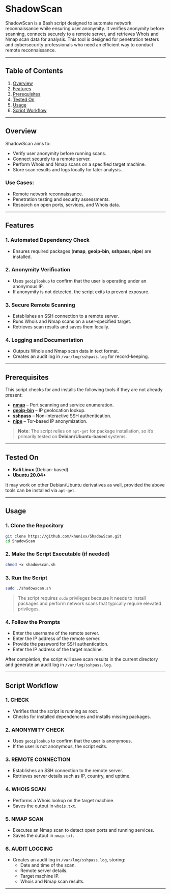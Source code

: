 # ShadowScan  

ShadowScan is a Bash script designed to automate network reconnaissance while ensuring user anonymity. It verifies anonymity before scanning, connects securely to a remote server, and retrieves Whois and Nmap scan data for analysis. This tool is designed for penetration testers and cybersecurity professionals who need an efficient way to conduct remote reconnaissance.  

---

## Table of Contents  

1. [Overview](#overview)  
2. [Features](#features)  
3. [Prerequisites](#prerequisites)  
4. [Tested On](#tested-on)  
5. [Usage](#usage)  
6. [Script Workflow](#script-workflow)   

---

## Overview  

ShadowScan aims to:  

- Verify user anonymity before running scans.  
- Connect securely to a remote server.  
- Perform Whois and Nmap scans on a specified target machine.  
- Store scan results and logs locally for later analysis.  

### Use Cases:  

- Remote network reconnaissance.  
- Penetration testing and security assessments.  
- Research on open ports, services, and Whois data.  

---

## Features  

### 1. Automated Dependency Check  
- Ensures required packages (**nmap**, **geoip-bin**, **sshpass**, **nipe**) are installed.  

### 2. Anonymity Verification  
- Uses `geoiplookup` to confirm that the user is operating under an anonymous IP.  
- If anonymity is not detected, the script exits to prevent exposure.  

### 3. Secure Remote Scanning  
- Establishes an SSH connection to a remote server.  
- Runs Whois and Nmap scans on a user-specified target.  
- Retrieves scan results and saves them locally.  

### 4. Logging and Documentation  
- Outputs Whois and Nmap scan data in text format.  
- Creates an audit log in `/var/log/sshpass.log` for record-keeping.  

---

## Prerequisites  

This script checks for and installs the following tools if they are not already present:  

- [**nmap**](https://nmap.org/) – Port scanning and service enumeration.  
- [**geoip-bin**](https://tracker.debian.org/pkg/geoip-bin) – IP geolocation lookup.  
- [**sshpass**](https://sourceforge.net/projects/sshpass/) – Non-interactive SSH authentication.  
- [**nipe**](https://github.com/htrgouvea/nipe) – Tor-based IP anonymization.  

> **Note**: The script relies on `apt-get` for package installation, so it’s primarily tested on **Debian/Ubuntu-based** systems.  

---

## Tested On  

- **Kali Linux** (Debian-based)  
- **Ubuntu 20.04+**  

It may work on other Debian/Ubuntu derivatives as well, provided the above tools can be installed via `apt-get`.  

---

## Usage  

### 1. Clone the Repository  

```bash
git clone https://github.com/khunixx/ShadowScan.git
cd ShadowScan
```

### 2. Make the Script Executable (if needed)  

```bash
chmod +x shadowscan.sh
```

### 3. Run the Script  

```bash
sudo ./shadowscan.sh
```

> The script requires `sudo` privileges because it needs to install packages and perform network scans that typically require elevated privileges.  

### 4. Follow the Prompts  

- Enter the username of the remote server.  
- Enter the IP address of the remote server.  
- Provide the password for SSH authentication.  
- Enter the IP address of the target machine.  

After completion, the script will save scan results in the current directory and generate an audit log in `/var/log/sshpass.log`.  

---

## Script Workflow  

### 1. CHECK  
- Verifies that the script is running as root.  
- Checks for installed dependencies and installs missing packages.  

### 2. ANONYMITY CHECK  
- Uses `geoiplookup` to confirm that the user is anonymous.  
- If the user is not anonymous, the script exits.  

### 3. REMOTE CONNECTION  
- Establishes an SSH connection to the remote server.  
- Retrieves server details such as IP, country, and uptime.  

### 4. WHOIS SCAN  
- Performs a Whois lookup on the target machine.  
- Saves the output in `whois.txt`.  

### 5. NMAP SCAN  
- Executes an Nmap scan to detect open ports and running services.  
- Saves the output in `nmap.txt`.  

### 6. AUDIT LOGGING  
- Creates an audit log in `/var/log/sshpass.log`, storing:  
  - Date and time of the scan.  
  - Remote server details.  
  - Target machine IP.  
  - Whois and Nmap scan results.  

---

